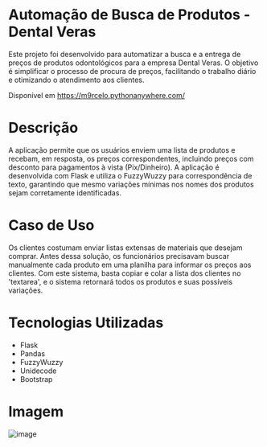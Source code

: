 # Automação de Busca de Produtos - Dental Veras
Este projeto foi desenvolvido para automatizar a busca e a entrega de preços de produtos odontológicos para a empresa Dental Veras. O objetivo é simplificar o processo de procura de preços, facilitando o trabalho diário e otimizando o atendimento aos clientes.

Disponível em https://m9rcelo.pythonanywhere.com/

# Descrição
A aplicação permite que os usuários enviem uma lista de produtos e recebam, em resposta, os preços correspondentes, incluindo preços com desconto para pagamentos à vista (Pix/Dinheiro). A aplicação é desenvolvida com Flask e utiliza o FuzzyWuzzy para correspondência de texto, garantindo que mesmo variações mínimas nos nomes dos produtos sejam corretamente identificadas.

# Caso de Uso
Os clientes costumam enviar listas extensas de materiais que desejam comprar. Antes dessa solução, os funcionários precisavam buscar manualmente cada produto em uma planilha para informar os preços aos clientes. Com este sistema, basta copiar e colar a lista dos clientes no 'textarea', e o sistema retornará todos os produtos e suas possíveis variações.

# Tecnologias Utilizadas
- Flask
- Pandas
- FuzzyWuzzy
- Unidecode
- Bootstrap

# Imagem

![image](https://github.com/user-attachments/assets/08db92a0-2fa0-442b-a0c4-99141973a955)


